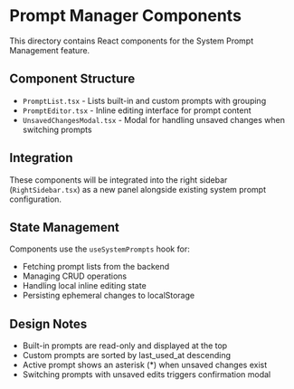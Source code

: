 # Prompt Manager Components

This directory contains React components for the System Prompt Management feature.

## Component Structure

- `PromptList.tsx` - Lists built-in and custom prompts with grouping
- `PromptEditor.tsx` - Inline editing interface for prompt content
- `UnsavedChangesModal.tsx` - Modal for handling unsaved changes when switching prompts

## Integration

These components will be integrated into the right sidebar (`RightSidebar.tsx`) as a new panel alongside existing system prompt configuration.

## State Management

Components use the `useSystemPrompts` hook for:
- Fetching prompt lists from the backend
- Managing CRUD operations
- Handling local inline editing state
- Persisting ephemeral changes to localStorage

## Design Notes

- Built-in prompts are read-only and displayed at the top
- Custom prompts are sorted by last_used_at descending
- Active prompt shows an asterisk (*) when unsaved changes exist
- Switching prompts with unsaved edits triggers confirmation modal